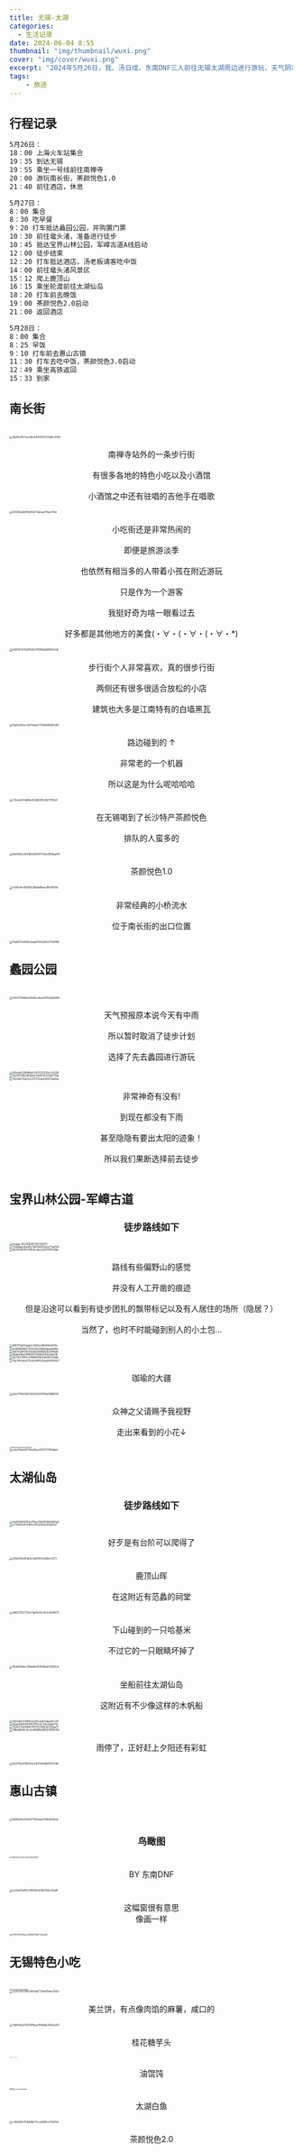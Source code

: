 ```yaml
---
title: 无锡-太湖
categories:
  - 生活记录
date: 2024-06-04 8:55
thumbnail: "img/thumbnail/wuxi.png"
cover: "img/cover/wuxi.png"
excerpt: "2024年5月26日，我、汤日成、东南DNF三人前往无锡太湖周边进行游玩，天气阴凉，适合徒步"
tags:
    - 旅途
---
```


## 行程记录

```txt
5月26日：
18：00 上海火车站集合
19：35 到达无锡
19：55 乘坐一号线前往南禅寺
20：00 游玩南长街，茶颜悦色1.0
21：40 前往酒店，休息

5月27日：
8：00 集合
8：30 吃早餐
9：20 打车抵达蠡园公园，并购置门票
10：30 前往鼋头渚，准备进行徒步
10：45 抵达宝界山林公园，军嶂古道A线启动
12：00 徒步结束
12：20 打车抵达酒店，汤老板请客吃中饭
14：00 前往鼋头渚风景区
15：12 爬上鹿顶山
16：15 乘坐轮渡前往太湖仙岛
18：20 打车前去晚饭
19：00 茶颜悦色2.0启动
21：00 返回酒店

5月28日：
8：00 集合
8：25 早饭
9：10 打车前去惠山古镇
11：30 打车去吃中饭，茶颜悦色3.0启动
12：49 乘坐高铁返回
15：33 到家
```

## 南长街

<br>

<img src="/img/wuxi_travel/4b89c957cac4bc0340105379d6c3149.png" alt="4b89c957cac4bc0340105379d6c3149" style="zoom: 33%;" />

<center><br>
    南禅寺站外的一条步行街<br><br>
    有很多各地的特色小吃以及小酒馆<br><br>
    小酒馆之中还有驻唱的吉他手在唱歌<br><br></center>
<img src="/img/wuxi_travel/635f0a2b8f0d55d73afeacf15acf14d.png" alt="635f0a2b8f0d55d73afeacf15acf14d" style="zoom: 33%;" />

<center><br>小吃街还是非常热闹的<br><br>即便是旅游淡季<br><br>也依然有相当多的人带着小孩在附近游玩<br><br>只是作为一个游客<br><br>我挺好奇为啥一眼看过去<br><br>好多都是其他地方的美食(・∀・(・∀・(・∀・*)<br><br></center>

<img src="/img/wuxi_travel/b48121421dd91a5276f90bd6856e5df.png" alt="b48121421dd91a5276f90bd6856e5df" style="zoom: 33%;" />

<center><br>步行街个人非常喜欢，真的很步行街<br><br>两侧还有很多很适合放松的小店<br><br>建筑也大多是江南特有的白墙黑瓦<br><br></center>

<img src="/img/wuxi_travel/0b63e55eccb17bade774d1e96d9536f.png" alt="0b63e55eccb17bade774d1e96d9536f" style="zoom: 33%;" />

<center><br>路边碰到的 ↑ <br><br>非常老的一个机器<br><br>所以这是为什么呢哈哈哈<br><br></center>

<img src="/img/wuxi_travel/c12eeb504affac83d6290c9d77ffdc6.png" alt="c12eeb504affac83d6290c9d77ffdc6" style="zoom: 33%;" />

<center><br>在无锡喝到了长沙特产茶颜悦色<br><br>排队的人蛮多的<br><br></center>

<img src="/img/wuxi_travel/9d4365c205960d054f77e6c999aa47f.png" alt="9d4365c205960d054f77e6c999aa47f" style="zoom: 33%;" />

<center><br>茶颜悦色1.0<br><br></center>

<img src="/img/wuxi_travel/ec95c4c41b95b38a6a8bac1f6e1601b.png" alt="ec95c4c41b95b38a6a8bac1f6e1601b" style="zoom: 33%;" />

<center><br>非常经典的小桥流水<br><br>位于南长街的出口位置<br><br></center>

<img src="/img/wuxi_travel/19d00734826c8aa0045369227f2f991.png" alt="19d00734826c8aa0045369227f2f991" style="zoom: 33%;" />

<br>

## 蠡园公园

<br>

<img src="/img/wuxi_travel/62b721fd8eb56b9ecebe3d7b3a9e94e.png" alt="62b721fd8eb56b9ecebe3d7b3a9e94e" style="zoom: 33%;" />

<center><br>天气预报原本说今天有中雨<br><br>所以暂时取消了徒步计划<br><br>选择了先去蠡园进行游玩<br><br></center>

<img src="/img/wuxi_travel/618cb82399ff8e5247523225e7c3295.png" alt="618cb82399ff8e5247523225e7c3295" style="zoom: 33%;" />

<br>

<img src="/img/wuxi_travel/0b2f97d92d81bbdc082b15c55b8719d.png" alt="0b2f97d92d81bbdc082b15c55b8719d" style="zoom: 33%;" />

<br>

<img src="/img/wuxi_travel/7652f4176a3e53757f2de430679e66a.png" alt="7652f4176a3e53757f2de430679e66a" style="zoom: 33%;" />

<center><br>非常神奇有没有!<br><br>到现在都没有下雨<br><br>甚至隐隐有要出太阳的迹象！<br><br>所以我们果断选择前去徒步<br><br></center>

## 宝界山林公园-军嶂古道
<center><h3>徒步路线如下</h3></center>

<img src="/img/wuxi_travel/image-20240605135725673.png" alt="image-20240605135725673" style="zoom:33%;" />

<br>

<img src="/img/wuxi_travel/75a68aa3be4521d319d2f2ace73a094.png" alt="75a68aa3be4521d319d2f2ace73a094" style="zoom: 33%;" />

<br>

<img src="/img/wuxi_travel/6b140467433f8c6cabce2ef700fc0bb.png" alt="6b140467433f8c6cabce2ef700fc0bb" style="zoom:33%;" />


<center><br>路线有些偏野山的感觉<br><br>并没有人工开凿的痕迹<br><br>但是沿途可以看到有徒步团扎的飘带标记以及有人居住的场所（隐居？）<br><br>当然了，也时不时能碰到别人的小土包...<br><br></center>

<img src="/img/wuxi_travel/6f8701a00ada2c7bf0ecfffd450d00b.png" alt="6f8701a00ada2c7bf0ecfffd450d00b" style="zoom:33%;" />

<br>

<img src="/img/wuxi_travel/dc85f46992113347bf299d7aaedfd6d.png" alt="dc85f46992113347bf299d7aaedfd6d" style="zoom:33%;" />

<br>

<img src="/img/wuxi_travel/fa67438411b13a560d498928e194bf8.png" alt="fa67438411b13a560d498928e194bf8" style="zoom:33%;" />

<br>

<img src="/img/wuxi_travel/6ba64f8a74f8fd370d169393e0be116.png" alt="6ba64f8a74f8fd370d169393e0be116" style="zoom:33%;" />

<br>

<img src="/img/wuxi_travel/df31837900c348bfd7662a540513daf.png" alt="df31837900c348bfd7662a540513daf" style="zoom:33%;" />

<br>

<img src="/img/wuxi_travel/1427443a2e73c9c941f33ea93460927.png" alt="1427443a2e73c9c941f33ea93460927" style="zoom:33%;" />

<center><br>珈瑜的大疆<br><br></center>

<img src="/img/wuxi_travel/a2e775fb556f3202d3430f8a788803f.png" alt="a2e775fb556f3202d3430f8a788803f" style="zoom:33%;" />

<center><br>众神之父请赐予我视野<br><br>走出来看到的小花↓<br><br></center>

<img src="/img/wuxi_travel/f99b0a70d8fe594a1cb60876a89c5d0.png" alt="f99b0a70d8fe594a1cb60876a89c5d0" style="zoom:15%;" />

<br>

<img src="/img/wuxi_travel/e5e782b62f70befbee201f721164abd.png" alt="e5e782b62f70befbee201f721164abd" style="zoom:33%;" />

<br>

## 太湖仙岛

<center><h3>徒步路线如下</h3></center>

<img src="/img/wuxi_travel/4a495848762e2f1ac7a93606bbfd2a3.png" alt="4a495848762e2f1ac7a93606bbfd2a3" style="zoom:33%;" />

<br>

<img src="/img/wuxi_travel/e77e651e41cfffac455256ee30a62e7.png" alt="e77e651e41cfffac455256ee30a62e7" style="zoom:33%;" />

<center><br>好歹是有台阶可以爬得了<br><br></center>

<img src="/img/wuxi_travel/e10bf3fe081a0e31a17601c68bc5373.png" alt="e10bf3fe081a0e31a17601c68bc5373" style="zoom:33%;" />

<center><br>鹿顶山晖<br><br>在这附近有范蠡的祠堂<br><br></center>

<img src="/img/wuxi_travel/d8627057731e73a4529c303c82ff675.png" alt="d8627057731e73a4529c303c82ff675" style="zoom:33%;" />

<center><br>下山碰到的一只哈基米<br><br>不过它的一只眼睛坏掉了<br><br></center>

<img src="/img/wuxi_travel/95d6958ac2f4bdfe5576f6bd7e568c4.png" alt="95d6958ac2f4bdfe5576f6bd7e568c4" style="zoom:33%;" />

<center><br>坐船前往太湖仙岛<br><br>这附近有不少像这样的木帆船<br><br></center>

<img src="/img/wuxi_travel/082e66374891cb305cb637aba10c3f1.png" alt="082e66374891cb305cb637aba10c3f1" style="zoom:33%;" />

<br>

<img src="/img/wuxi_travel/8dae16d449f1457f5fce533e2dab31d.png" alt="8dae16d449f1457f5fce533e2dab31d" style="zoom:33%;" />

<br>

<img src="/img/wuxi_travel/1590570e99863f157b79663b746aa71.png" alt="1590570e99863f157b79663b746aa71" style="zoom:33%;" />

<br>

<img src="/img/wuxi_travel/08ba68d5c6cdcd8d8fed92638f6831e.png" alt="08ba68d5c6cdcd8d8fed92638f6831e" style="zoom:33%;" />

<center><br>雨停了，正好赶上夕阳还有彩虹<br><br></center>

<img src="/img/wuxi_travel/932115e476bfe0ce837efe884767298.png" alt="932115e476bfe0ce837efe884767298" style="zoom:33%;" />

<br>

## 惠山古镇

<br>

<img src="/img/wuxi_travel/958626e2f2af371925aef1288d50b0a.png" alt="958626e2f2af371925aef1288d50b0a" style="zoom:33%;" />

<center><h3>鸟瞰图</h3></center>

<img src="/img/wuxi_travel/49f67c697ac74de2f1dc938fe5f5007.jpg" alt="49f67c697ac74de2f1dc938fe5f5007" style="zoom: 20%;" />

<center><br>BY 东南DNF<br><br></center>

<img src="/img/wuxi_travel/ee0d47a4f62780f85d318749fc25a8f.png" alt="ee0d47a4f62780f85d318749fc25a8f" style="zoom:33%;" />

<center><br>这幅窗很有意思<br>像画一样<br><br></center>

<img src="/img/wuxi_travel/02767365218acc958e8136d77decad8.png" alt="02767365218acc958e8136d77decad8" style="zoom:25%;" />

<br>

## 无锡特色小吃

<br>

<img src="/img/wuxi_travel/97dea71c2818e9e05ffde08045531b4.jpg" alt="97dea71c2818e9e05ffde08045531b4" style="zoom:12.7%;" />

<br>

<img src="/img/wuxi_travel/252625631f0c6b7aa772de90aec5d2c.png" alt="252625631f0c6b7aa772de90aec5d2c" style="zoom: 33%;" />

<center><br>美兰饼，有点像肉馅的麻薯，咸口的<br><br></center>

<img src="/img/wuxi_travel/1d904be0143789bacf088db2455ed31.png" alt="1d904be0143789bacf088db2455ed31" style="zoom: 33%;" />

<center><br>桂花糖芋头<br><br></center>

<img src="/img/wuxi_travel/%E5%BE%AE%E4%BF%A1%E5%9B%BE%E7%89%87_20240529122839.jpg" alt="微信图片_20240529122839" style="zoom:7%;" />

<center><br>油馄饨<br><br></center>

<img src="/img/wuxi_travel/%E5%BE%AE%E4%BF%A1%E5%9B%BE%E7%89%87_20240529122852.jpg" alt="微信图片_20240529122852" style="zoom:16%;" />

<center><br>太湖白鱼<br><br></center>

<img src="/img/wuxi_travel/c46d2fb753b96b77cca1985ccf7d70d.png" alt="c46d2fb753b96b77cca1985ccf7d70d" style="zoom:33%;" />

<center><br>茶颜悦色2.0<br><br></center>
